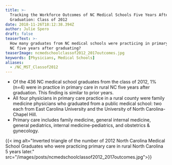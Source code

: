 ```yaml
---
title: >-
  Tracking the Workforce Outcomes of NC Medical Schools Five Years After
  Graduation: Class of 2012
date: 2018-11-26T18:12:38.394Z
author: Julie Spero
draft: false
teaserText: >-
  How many graduates from NC medical schools were practicing in primary care in
  NC five years after graduating?
teaserImage: ncmedschoolclassof2012_2017outcomes.jpg
keywords: [Physicians, Medical Schools]
aliases:
  - /NC_MST_Classof2012
---
```



* Of the 436 NC medical school graduates from the class of 2012, 1% (n=4) were in practice in primary care in rural NC five years after graduation.  This finding is similar to prior years.
* All four physicians in primary care practice in a rural county were family medicine physicians who graduated from a public medical school: two each from East Carolina University and the University of North Carolina-Chapel Hill.
* Primary care includes family medicine, general internal medicine, general pediatrics, internal medicine-pediatrics, and obstetrics & gynecology.

{{< img alt="Inverted triangle of the number of 2012 North Carolina Medical School Graduates who were practicing primary care in rural North Carolina 5 years later." src="/images/posts/ncmedschoolclassof2012_2017outcomes.jpg">}}
